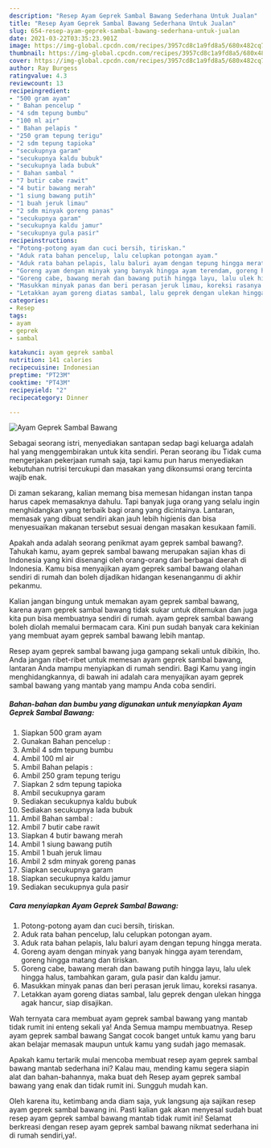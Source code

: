 ```yaml
---
description: "Resep Ayam Geprek Sambal Bawang Sederhana Untuk Jualan"
title: "Resep Ayam Geprek Sambal Bawang Sederhana Untuk Jualan"
slug: 654-resep-ayam-geprek-sambal-bawang-sederhana-untuk-jualan
date: 2021-03-22T03:35:23.901Z
image: https://img-global.cpcdn.com/recipes/3957cd8c1a9fd8a5/680x482cq70/ayam-geprek-sambal-bawang-foto-resep-utama.jpg
thumbnail: https://img-global.cpcdn.com/recipes/3957cd8c1a9fd8a5/680x482cq70/ayam-geprek-sambal-bawang-foto-resep-utama.jpg
cover: https://img-global.cpcdn.com/recipes/3957cd8c1a9fd8a5/680x482cq70/ayam-geprek-sambal-bawang-foto-resep-utama.jpg
author: Ray Burgess
ratingvalue: 4.3
reviewcount: 13
recipeingredient:
- "500 gram ayam"
- " Bahan pencelup "
- "4 sdm tepung bumbu"
- "100 ml air"
- " Bahan pelapis "
- "250 gram tepung terigu"
- "2 sdm tepung tapioka"
- "secukupnya garam"
- "secukupnya kaldu bubuk"
- "secukupnya lada bubuk"
- " Bahan sambal "
- "7 butir cabe rawit"
- "4 butir bawang merah"
- "1 siung bawang putih"
- "1 buah jeruk limau"
- "2 sdm minyak goreng panas"
- "secukupnya garam"
- "secukupnya kaldu jamur"
- "secukupnya gula pasir"
recipeinstructions:
- "Potong-potong ayam dan cuci bersih, tiriskan."
- "Aduk rata bahan pencelup, lalu celupkan potongan ayam."
- "Aduk rata bahan pelapis, lalu baluri ayam dengan tepung hingga merata."
- "Goreng ayam dengan minyak yang banyak hingga ayam terendam, goreng hingga matang dan tiriskan."
- "Goreng cabe, bawang merah dan bawang putih hingga layu, lalu ulek hingga halus, tambahkan garam, gula pasir dan kaldu jamur."
- "Masukkan minyak panas dan beri perasan jeruk limau, koreksi rasanya."
- "Letakkan ayam goreng diatas sambal, lalu geprek dengan ulekan hingga agak hancur, siap disajikan."
categories:
- Resep
tags:
- ayam
- geprek
- sambal

katakunci: ayam geprek sambal 
nutrition: 141 calories
recipecuisine: Indonesian
preptime: "PT23M"
cooktime: "PT43M"
recipeyield: "2"
recipecategory: Dinner

---
```



![Ayam Geprek Sambal Bawang](https://img-global.cpcdn.com/recipes/3957cd8c1a9fd8a5/680x482cq70/ayam-geprek-sambal-bawang-foto-resep-utama.jpg)

Sebagai seorang istri, menyediakan santapan sedap bagi keluarga adalah hal yang menggembirakan untuk kita sendiri. Peran seorang ibu Tidak cuma mengerjakan pekerjaan rumah saja, tapi kamu pun harus menyediakan kebutuhan nutrisi tercukupi dan masakan yang dikonsumsi orang tercinta wajib enak.

Di zaman  sekarang, kalian memang bisa memesan hidangan instan tanpa harus capek memasaknya dahulu. Tapi banyak juga orang yang selalu ingin menghidangkan yang terbaik bagi orang yang dicintainya. Lantaran, memasak yang dibuat sendiri akan jauh lebih higienis dan bisa menyesuaikan makanan tersebut sesuai dengan masakan kesukaan famili. 



Apakah anda adalah seorang penikmat ayam geprek sambal bawang?. Tahukah kamu, ayam geprek sambal bawang merupakan sajian khas di Indonesia yang kini disenangi oleh orang-orang dari berbagai daerah di Indonesia. Kamu bisa menyajikan ayam geprek sambal bawang olahan sendiri di rumah dan boleh dijadikan hidangan kesenanganmu di akhir pekanmu.

Kalian jangan bingung untuk memakan ayam geprek sambal bawang, karena ayam geprek sambal bawang tidak sukar untuk ditemukan dan juga kita pun bisa membuatnya sendiri di rumah. ayam geprek sambal bawang boleh diolah memalui bermacam cara. Kini pun sudah banyak cara kekinian yang membuat ayam geprek sambal bawang lebih mantap.

Resep ayam geprek sambal bawang juga gampang sekali untuk dibikin, lho. Anda jangan ribet-ribet untuk memesan ayam geprek sambal bawang, lantaran Anda mampu menyiapkan di rumah sendiri. Bagi Kamu yang ingin menghidangkannya, di bawah ini adalah cara menyajikan ayam geprek sambal bawang yang mantab yang mampu Anda coba sendiri.

<!--inarticleads1-->

##### Bahan-bahan dan bumbu yang digunakan untuk menyiapkan Ayam Geprek Sambal Bawang:

1. Siapkan 500 gram ayam
1. Gunakan  Bahan pencelup :
1. Ambil 4 sdm tepung bumbu
1. Ambil 100 ml air
1. Ambil  Bahan pelapis :
1. Ambil 250 gram tepung terigu
1. Siapkan 2 sdm tepung tapioka
1. Ambil secukupnya garam
1. Sediakan secukupnya kaldu bubuk
1. Sediakan secukupnya lada bubuk
1. Ambil  Bahan sambal :
1. Ambil 7 butir cabe rawit
1. Siapkan 4 butir bawang merah
1. Ambil 1 siung bawang putih
1. Ambil 1 buah jeruk limau
1. Ambil 2 sdm minyak goreng panas
1. Siapkan secukupnya garam
1. Siapkan secukupnya kaldu jamur
1. Sediakan secukupnya gula pasir




<!--inarticleads2-->

##### Cara menyiapkan Ayam Geprek Sambal Bawang:

1. Potong-potong ayam dan cuci bersih, tiriskan.
1. Aduk rata bahan pencelup, lalu celupkan potongan ayam.
1. Aduk rata bahan pelapis, lalu baluri ayam dengan tepung hingga merata.
1. Goreng ayam dengan minyak yang banyak hingga ayam terendam, goreng hingga matang dan tiriskan.
1. Goreng cabe, bawang merah dan bawang putih hingga layu, lalu ulek hingga halus, tambahkan garam, gula pasir dan kaldu jamur.
1. Masukkan minyak panas dan beri perasan jeruk limau, koreksi rasanya.
1. Letakkan ayam goreng diatas sambal, lalu geprek dengan ulekan hingga agak hancur, siap disajikan.




Wah ternyata cara membuat ayam geprek sambal bawang yang mantab tidak rumit ini enteng sekali ya! Anda Semua mampu membuatnya. Resep ayam geprek sambal bawang Sangat cocok banget untuk kamu yang baru akan belajar memasak maupun untuk kamu yang sudah jago memasak.

Apakah kamu tertarik mulai mencoba membuat resep ayam geprek sambal bawang mantab sederhana ini? Kalau mau, mending kamu segera siapin alat dan bahan-bahannya, maka buat deh Resep ayam geprek sambal bawang yang enak dan tidak rumit ini. Sungguh mudah kan. 

Oleh karena itu, ketimbang anda diam saja, yuk langsung aja sajikan resep ayam geprek sambal bawang ini. Pasti kalian gak akan menyesal sudah buat resep ayam geprek sambal bawang mantab tidak rumit ini! Selamat berkreasi dengan resep ayam geprek sambal bawang nikmat sederhana ini di rumah sendiri,ya!.

